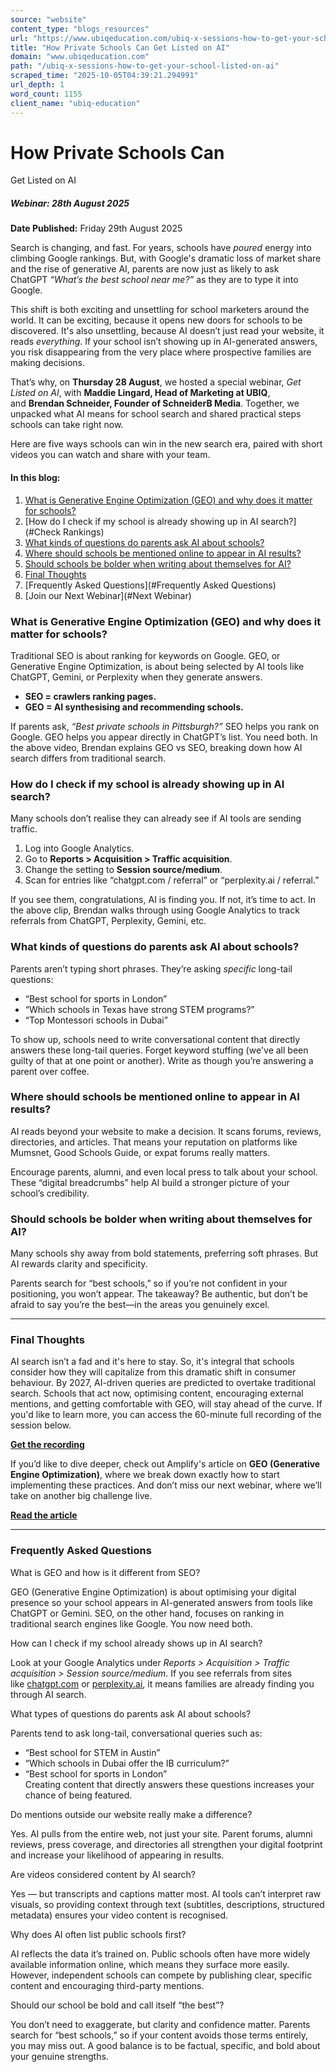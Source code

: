 ```yaml
---
source: "website"
content_type: "blogs_resources"
url: "https://www.ubiqeducation.com/ubiq-x-sessions-how-to-get-your-school-listed-on-ai"
title: "How Private Schools Can Get Listed on AI"
domain: "www.ubiqeducation.com"
path: "/ubiq-x-sessions-how-to-get-your-school-listed-on-ai"
scraped_time: "2025-10-05T04:39:21.294991"
url_depth: 1
word_count: 1155
client_name: "ubiq-education"
---
```


# How Private Schools Can  
Get Listed on AI

##### Webinar: 28th August 2025

**Date Published:** Friday 29th August 2025

Search is changing, and fast. For years, schools have _poured_ energy into climbing Google rankings. But, with Google's dramatic loss of market share and the rise of generative AI, parents are now just as likely to ask ChatGPT _“What’s the best school near me?”_ as they are to type it into Google.

This shift is both exciting and unsettling for school marketers around the world. It can be exciting, because it opens new doors for schools to be discovered. It's also unsettling, because AI doesn’t just read your website, it reads _everything_. If your school isn’t showing up in AI-generated answers, you risk disappearing from the very place where prospective families are making decisions.

That’s why, on **Thursday 28 August**, we hosted a special webinar, _Get Listed on AI_, with **Maddie Lingard, Head of Marketing at UBIQ**, and **Brendan Schneider, Founder of SchneiderB Media**. Together, we unpacked what AI means for school search and shared practical steps schools can take right now.

Here are five ways schools can win in the new search era, paired with short videos you can watch and share with your team.

#### In this blog:

1.  [What is Generative Engine Optimization (GEO) and why does it matter for schools?](#GEO)
2.  [How do I check if my school is already showing up in AI search?](#Check Rankings)
3.  [What kinds of questions do parents ask AI about schools?](#Questions)
4.  [Where should schools be mentioned online to appear in AI results?](#where)
5.  [Should schools be bolder when writing about themselves for AI?](#Bolder)
6.  [Final Thoughts](#final)
7.  [Frequently Asked Questions](#Frequently Asked Questions)
8.  [Join our Next Webinar](#Next Webinar)

### What is Generative Engine Optimization (GEO) and why does it matter for schools?

Traditional SEO is about ranking for keywords on Google. GEO, or Generative Engine Optimization, is about being selected by AI tools like ChatGPT, Gemini, or Perplexity when they generate answers.

*   **SEO = crawlers ranking pages.**
*   **GEO = AI synthesising and recommending schools.**

If parents ask, _“Best private schools in Pittsburgh?”_ SEO helps you rank on Google. GEO helps you appear directly in ChatGPT’s list. You need both. In the above video, Brendan explains GEO vs SEO, breaking down how AI search differs from traditional search.

### How do I check if my school is already showing up in AI search?

Many schools don’t realise they can already see if AI tools are sending traffic.

1.  Log into Google Analytics.
2.  Go to **Reports > Acquisition > Traffic acquisition**.
3.  Change the setting to **Session source/medium**.
4.  Scan for entries like “chatgpt.com / referral” or “perplexity.ai / referral.”

If you see them, congratulations, AI is finding you. If not, it’s time to act. In the above clip, Brendan walks through using Google Analytics to track referrals from ChatGPT, Perplexity, Gemini, etc.

### What kinds of questions do parents ask AI about schools?

Parents aren’t typing short phrases. They’re asking _specific_ long-tail questions:

*   “Best school for sports in London”
*   “Which schools in Texas have strong STEM programs?”
*   “Top Montessori schools in Dubai”

To show up, schools need to write conversational content that directly answers these long-tail queries. Forget keyword stuffing (we've all been guilty of that at one point or another). Write as though you’re answering a parent over coffee.

### Where should schools be mentioned online to appear in AI results?

AI reads beyond your website to make a decision. It scans forums, reviews, directories, and articles. That means your reputation on platforms like Mumsnet, Good Schools Guide, or expat forums really matters.

Encourage parents, alumni, and even local press to talk about your school. These “digital breadcrumbs” help AI build a stronger picture of your school’s credibility.

### Should schools be bolder when writing about themselves for AI?

Many schools shy away from bold statements, preferring soft phrases. But AI rewards clarity and specificity.

Parents search for “best schools,” so if you’re not confident in your positioning, you won’t appear. The takeaway? Be authentic, but don’t be afraid to say you’re the best—in the areas you genuinely excel.

* * *

### Final Thoughts

AI search isn’t a fad and it's here to stay. So, it's integral that schools consider how they will capitalize from this dramatic shift in consumer behaviour. By 2027, AI-driven queries are predicted to overtake traditional search. Schools that act now, optimising content, encouraging external mentions, and getting comfortable with GEO, will stay ahead of the curve. If you'd like to learn more, you can access the 60-minute full recording of the session below.

**[Get the recording](https://events.zoom.us/evj/AhdhUsnSeTNEdLbWcbLg6gPcBeN_ZqmoJdmMOto_L5_DegX_9Nyw~A1dLQvAML0MYNyUw-UnzDCKI_Sw?videoId=VB45XWfISPO7o-lGyFaDVw)**

If you’d like to dive deeper, check out Amplify's article on **GEO (Generative Engine Optimization)**, where we break down exactly how to start implementing these practices. And don’t miss our next webinar, where we’ll take on another big challenge live.

**[Read the article](https://www.getamplified.org/geo-ai-search-optimization-for-schools?site-amplify)**

* * *

### Frequently Asked Questions

What is GEO and how is it different from SEO?

GEO (Generative Engine Optimization) is about optimising your digital presence so your school appears in AI-generated answers from tools like ChatGPT or Gemini. SEO, on the other hand, focuses on ranking in traditional search engines like Google. You now need both.

How can I check if my school already shows up in AI search?

Look at your Google Analytics under _Reports > Acquisition > Traffic acquisition > Session source/medium_. If you see referrals from sites like [chatgpt.com](http://chatgpt.com) or [perplexity.ai](http://perplexity.ai), it means families are already finding you through AI search.

What types of questions do parents ask AI about schools?

Parents tend to ask long-tail, conversational queries such as:

*   “Best school for STEM in Austin”
*   “Which schools in Dubai offer the IB curriculum?”
*   “Best school for sports in London”  
    Creating content that directly answers these questions increases your chance of being featured.

Do mentions outside our website really make a difference?

Yes. AI pulls from the entire web, not just your site. Parent forums, alumni reviews, press coverage, and directories all strengthen your digital footprint and increase your likelihood of appearing in results.

Are videos considered content by AI search?

Yes — but transcripts and captions matter most. AI tools can’t interpret raw visuals, so providing context through text (subtitles, descriptions, structured metadata) ensures your video content is recognised.

Why does AI often list public schools first?

AI reflects the data it’s trained on. Public schools often have more widely available information online, which means they surface more easily. However, independent schools can compete by publishing clear, specific content and encouraging third-party mentions.

Should our school be bold and call itself “the best”?

You don’t need to exaggerate, but clarity and confidence matter. Parents search for “best schools,” so if your content avoids those terms entirely, you may miss out. A good balance is to be factual, specific, and bold about your genuine strengths.